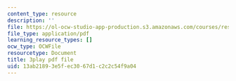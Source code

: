```yaml
---
content_type: resource
description: ''
file: https://ol-ocw-studio-app-production.s3.amazonaws.com/courses/res-18-005-highlights-of-calculus-spring-2010/13ab21893e5fec3067d1c2c2c54f9a04_N4ceWhmXxcs.pdf
file_type: application/pdf
learning_resource_types: []
ocw_type: OCWFile
resourcetype: Document
title: 3play pdf file
uid: 13ab2189-3e5f-ec30-67d1-c2c2c54f9a04
---
```


